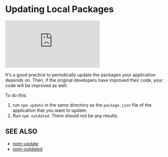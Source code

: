 <!--
title: 06 - Updating local packages
featured: true
-->

# Updating Local Packages

<iframe src="https://www.youtube.com/embed/HRudtPGcOt4" frameborder="0" allowfullscreen></iframe>

It's a good practice to periodically update the packages your application depends on. Then, if the original developers have improved their code, your code will be improved as well.  

To do this:

1.  run `npm update` in the same directory as the `package.json` file of the application that you want to update.
2. Run `npm outdated`. There should not be any results.

## SEE ALSO

* [npm-update](https://docs.npmjs.com/cli/update)
* [npm-outdated](https://docs.npmjs.com/cli/outdated)
